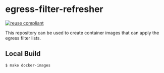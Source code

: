 # egress-filter-refresher

[![reuse compliant](https://reuse.software/badge/reuse-compliant.svg)](https://reuse.software/)

This repository can be used to create container images that can apply the egress filter lists.

## Local Build

```bash
$ make docker-images
```
